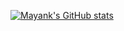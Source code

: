 
[![Mayank's GitHub stats](https://github-readme-stats.vercel.app/api?username=mayankkaushik187)](https://github.com/anuraghazra/github-readme-stats)
